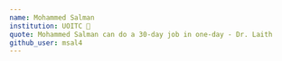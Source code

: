 ```yaml
---
name: Mohammed Salman
institution: UOITC 🚩
quote: Mohammed Salman can do a 30-day job in one-day - Dr. Laith
github_user: msal4
---
```

